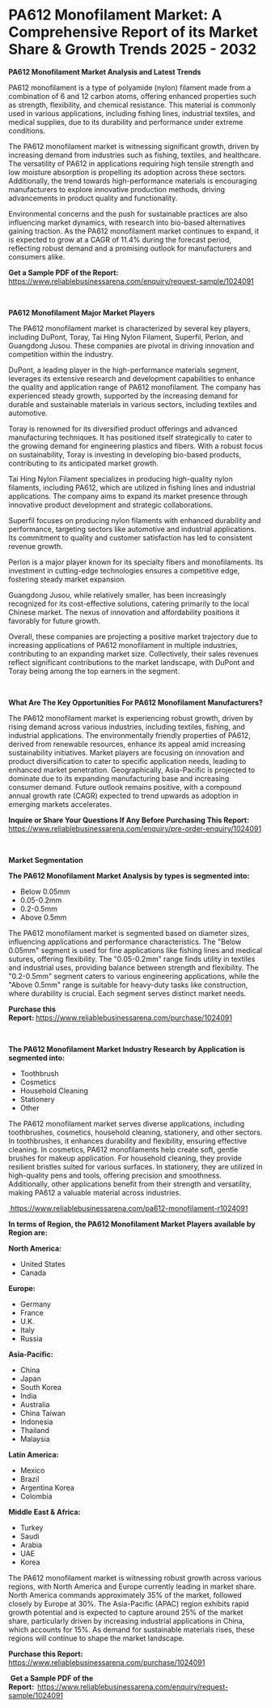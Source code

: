 <p><h1>PA612 Monofilament Market: A Comprehensive Report of its Market Share & Growth Trends 2025 - 2032</h1></p><p><strong>PA612 Monofilament Market Analysis and Latest Trends</strong></p>
<p><p>PA612 monofilament is a type of polyamide (nylon) filament made from a combination of 6 and 12 carbon atoms, offering enhanced properties such as strength, flexibility, and chemical resistance. This material is commonly used in various applications, including fishing lines, industrial textiles, and medical supplies, due to its durability and performance under extreme conditions.</p><p>The PA612 monofilament market is witnessing significant growth, driven by increasing demand from industries such as fishing, textiles, and healthcare. The versatility of PA612 in applications requiring high tensile strength and low moisture absorption is propelling its adoption across these sectors. Additionally, the trend towards high-performance materials is encouraging manufacturers to explore innovative production methods, driving advancements in product quality and functionality.</p><p>Environmental concerns and the push for sustainable practices are also influencing market dynamics, with research into bio-based alternatives gaining traction. As the PA612 monofilament market continues to expand, it is expected to grow at a CAGR of 11.4% during the forecast period, reflecting robust demand and a promising outlook for manufacturers and consumers alike.</p></p>
<p><strong>Get a Sample PDF of the Report:&nbsp;</strong> <a href="https://www.reliablebusinessarena.com/enquiry/request-sample/1024091?utm_campaign=3355&utm_medium=2&utm_source=Github&utm_content=ia&utm_term=18042025&utm_id=pa612-monofilament">https://www.reliablebusinessarena.com/enquiry/request-sample/1024091</a></p>
<p>&nbsp;</p>
<p><strong>PA612 Monofilament Major Market Players</strong></p>
<p><p>The PA612 monofilament market is characterized by several key players, including DuPont, Toray, Tai Hing Nylon Filament, Superfil, Perlon, and Guangdong Jusou. These companies are pivotal in driving innovation and competition within the industry.</p><p>DuPont, a leading player in the high-performance materials segment, leverages its extensive research and development capabilities to enhance the quality and application range of PA612 monofilament. The company has experienced steady growth, supported by the increasing demand for durable and sustainable materials in various sectors, including textiles and automotive.</p><p>Toray is renowned for its diversified product offerings and advanced manufacturing techniques. It has positioned itself strategically to cater to the growing demand for engineering plastics and fibers. With a robust focus on sustainability, Toray is investing in developing bio-based products, contributing to its anticipated market growth.</p><p>Tai Hing Nylon Filament specializes in producing high-quality nylon filaments, including PA612, which are utilized in fishing lines and industrial applications. The company aims to expand its market presence through innovative product development and strategic collaborations.</p><p>Superfil focuses on producing nylon filaments with enhanced durability and performance, targeting sectors like automotive and industrial applications. Its commitment to quality and customer satisfaction has led to consistent revenue growth.</p><p>Perlon is a major player known for its specialty fibers and monofilaments. Its investment in cutting-edge technologies ensures a competitive edge, fostering steady market expansion.</p><p>Guangdong Jusou, while relatively smaller, has been increasingly recognized for its cost-effective solutions, catering primarily to the local Chinese market. The nexus of innovation and affordability positions it favorably for future growth.</p><p>Overall, these companies are projecting a positive market trajectory due to increasing applications of PA612 monofilament in multiple industries, contributing to an expanding market size. Collectively, their sales revenues reflect significant contributions to the market landscape, with DuPont and Toray being among the top earners in the segment.</p></p>
<p>&nbsp;</p>
<p><strong>What Are The Key Opportunities For PA612 Monofilament Manufacturers?</strong></p>
<p><p>The PA612 monofilament market is experiencing robust growth, driven by rising demand across various industries, including textiles, fishing, and industrial applications. The environmentally friendly properties of PA612, derived from renewable resources, enhance its appeal amid increasing sustainability initiatives. Market players are focusing on innovation and product diversification to cater to specific application needs, leading to enhanced market penetration. Geographically, Asia-Pacific is projected to dominate due to its expanding manufacturing base and increasing consumer demand. Future outlook remains positive, with a compound annual growth rate (CAGR) expected to trend upwards as adoption in emerging markets accelerates.</p></p>
<p><strong>Inquire or Share Your Questions If Any Before Purchasing This Report:</strong> <a href="https://www.reliablebusinessarena.com/enquiry/pre-order-enquiry/1024091?utm_campaign=3355&utm_medium=2&utm_source=Github&utm_content=ia&utm_term=18042025&utm_id=pa612-monofilament">https://www.reliablebusinessarena.com/enquiry/pre-order-enquiry/1024091</a></p>
<p>&nbsp;</p>
<p><strong>Market Segmentation</strong></p>
<p><strong>The PA612 Monofilament Market Analysis by types is segmented into:</strong></p>
<p><ul><li>Below 0.05mm</li><li>0.05-0.2mm</li><li>0.2-0.5mm</li><li>Above 0.5mm</li></ul></p>
<p><p>The PA612 monofilament market is segmented based on diameter sizes, influencing applications and performance characteristics. The "Below 0.05mm" segment is used for fine applications like fishing lines and medical sutures, offering flexibility. The "0.05-0.2mm" range finds utility in textiles and industrial uses, providing balance between strength and flexibility. The "0.2-0.5mm" segment caters to various engineering applications, while the "Above 0.5mm" range is suitable for heavy-duty tasks like construction, where durability is crucial. Each segment serves distinct market needs.</p></p>
<p><strong>Purchase this Report:&nbsp;</strong><a href="https://www.reliablebusinessarena.com/purchase/1024091?utm_campaign=3355&utm_medium=2&utm_source=Github&utm_content=ia&utm_term=18042025&utm_id=pa612-monofilament">https://www.reliablebusinessarena.com/purchase/1024091</a></p>
<p>&nbsp;</p>
<p><strong>The PA612 Monofilament Market Industry Research by Application is segmented into:</strong></p>
<p><ul><li>Toothbrush</li><li>Cosmetics</li><li>Household Cleaning</li><li>Stationery</li><li>Other</li></ul></p>
<p><p>The PA612 monofilament market serves diverse applications, including toothbrushes, cosmetics, household cleaning, stationery, and other sectors. In toothbrushes, it enhances durability and flexibility, ensuring effective cleaning. In cosmetics, PA612 monofilaments help create soft, gentle brushes for makeup application. For household cleaning, they provide resilient bristles suited for various surfaces. In stationery, they are utilized in high-quality pens and tools, offering precision and smoothness. Additionally, other applications benefit from their strength and versatility, making PA612 a valuable material across industries.</p></p>
<p><a href="https://www.reliablebusinessarena.com/pa612-monofilament-r1024091?utm_campaign=3355&utm_medium=2&utm_source=Github&utm_content=ia&utm_term=18042025&utm_id=pa612-monofilament">&nbsp;https://www.reliablebusinessarena.com/pa612-monofilament-r1024091</a></p>
<p><strong>In terms of Region, the PA612 Monofilament Market Players available by Region are:</strong></p>
<p>
    <p> <strong> North America: </strong>
        <ul>
            <li>United States</li>
            <li>Canada</li>
        </ul>
        </p> 
    <p> <strong> Europe: </strong>
        <ul>
            <li>Germany</li>
            <li>France</li>
            <li>U.K.</li>
            <li>Italy</li>
            <li>Russia</li>
        </ul>
        </p> 
    <p> <strong> Asia-Pacific: </strong>
        <ul>
            <li>China</li>
            <li>Japan</li>
            <li>South Korea</li>
            <li>India</li>
            <li>Australia</li>
            <li>China Taiwan</li>
            <li>Indonesia</li>
            <li>Thailand</li>
            <li>Malaysia</li>
        </ul>
        </p> 
    <p> <strong> Latin America: </strong>
        <ul>
            <li>Mexico</li>
            <li>Brazil</li>
            <li>Argentina Korea</li>
            <li>Colombia</li>
        </ul>
        </p> 
    <p> <strong> Middle East & Africa: </strong>
        <ul>
            <li>Turkey</li>
            <li>Saudi</li>
            <li>Arabia</li>
            <li>UAE</li>
            <li>Korea</li>
        </ul>
    </p>
    </p>
<p><p>The PA612 monofilament market is witnessing robust growth across various regions, with North America and Europe currently leading in market share. North America commands approximately 35% of the market, followed closely by Europe at 30%. The Asia-Pacific (APAC) region exhibits rapid growth potential and is expected to capture around 25% of the market share, particularly driven by increasing industrial applications in China, which accounts for 15%. As demand for sustainable materials rises, these regions will continue to shape the market landscape.</p></p>
<p><strong>Purchase this Report: </strong><a href="https://www.reliablebusinessarena.com/purchase/1024091?utm_campaign=3355&utm_medium=2&utm_source=Github&utm_content=ia&utm_term=18042025&utm_id=pa612-monofilament">https://www.reliablebusinessarena.com/purchase/1024091</a></p>
<p>&nbsp;<strong>Get a Sample PDF of the Report:&nbsp;&nbsp;</strong><a href="https://www.reliablebusinessarena.com/enquiry/request-sample/1024091?utm_campaign=3355&utm_medium=2&utm_source=Github&utm_content=ia&utm_term=18042025&utm_id=pa612-monofilament">https://www.reliablebusinessarena.com/enquiry/request-sample/1024091</a></p>
<p><strong></strong></p>
<p><p></p><p></p><p></p></p>
